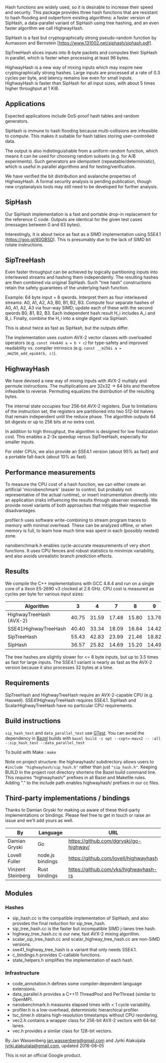 Hash functions are widely used, so it is desirable to increase their speed and
security. This package provides three hash functions that are resistant to
hash flooding and outperform existing algorithms: a faster version of SipHash,
a data-parallel variant of SipHash using tree hashing, and an even faster
algorithm we call HighwayHash.

SipHash is a fast but cryptographically strong pseudo-random function by
Aumasson and Bernstein [https://www.131002.net/siphash/siphash.pdf].

SipTreeHash slices inputs into 8-byte packets and computes their SipHash in
parallel, which is faster when processing at least 96 bytes.

HighwayHash is a new way of mixing inputs which may inspire new
cryptographically strong hashes. Large inputs are processed at a rate of
0.3 cycles per byte, and latency remains low even for small inputs.
HighwayHash is faster than SipHash for all input sizes, with about 5 times
higher throughput at 1 KiB.

## Applications

Expected applications include DoS-proof hash tables and random generators.

SipHash is immune to hash flooding because multi-collisions are infeasible to
compute. This makes it suitable for hash tables storing user-controlled data.

The output is also indistinguishable from a uniform random function, which
means it can be used for choosing random subsets (e.g. for A/B experiments).
Such generators are idempotent (repeatable/deterministic), which is useful
in parallel algorithms and for testing/verification.

We have verified the bit distribution and avalanche properties of HighwayHash.
A formal security analysis is pending publication, though new cryptanalysis
tools may still need to be developed for further analysis.

## SipHash

Our SipHash implementation is a fast and portable drop-in replacement for
the reference C code. Outputs are identical for the given test cases (messages
between 0 and 63 bytes).

Interestingly, it is about twice as fast as a SIMD implementation using SSE4.1
(https://goo.gl/80GBSD). This is presumably due to the lack of SIMD bit rotate
instructions.

## SipTreeHash

Even faster throughput can be achieved by logically partitioning inputs into
interleaved streams and hashing them independently. The resulting hashes are
then combined via original SipHash. Such "tree hash" constructions retain the
safety guarantees of the underlying hash function.

Example: 64 byte input = 8 qwords. Interpret them as four interleaved
streams: A0, A1, A2, A3, B0, B1, B2, B3. Compute four separate hashes of
A0, A1, A2, A3 via four-way SIMD; update each of these with the second qwords
B0, B1, B2, B3. Each independent hash result H_i includes A_i and B_i. Finally,
combine the H_i into a single digest via SipHash.

This is about twice as fast as SipHash, but the outputs differ.

The implementation uses custom AVX-2 vector classes with overloaded operators
(e.g. `const V4x64U a = b + c`) for type-safety and improved readability
vs. compiler intrinsics (e.g. `const __m256i a = _mm256_add_epi64(b, c)`).

## HighwayHash

We have devised a new way of mixing inputs with AVX-2 multiply and permute
instructions. The multiplications are 32x32 -> 64 bits and therefore infeasible
to reverse. Permuting equalizes the distribution of the resulting bytes.

The internal state occupies four 256-bit AVX-2 registers. Due to limitations of
the instruction set, the registers are partitioned into two 512-bit halves that
remain independent until the reduce phase. The algorithm outputs 64 bit digests
or up to 256 bits at no extra cost.

In addition to high throughput, the algorithm is designed for low finalization
cost. This enables a 2-3x speedup versus SipTreeHash, especially for smaller
inputs.

For older CPUs, we also provide an SSE4.1 version (about 95% as fast) and a
portable fall-back (about 10% as fast).

## Performance measurements

To measure the CPU cost of a hash function, we can either create an artificial
'microbenchmark' (easier to control, but probably not representative of the
actual runtime), or insert instrumentation directly into an application (risks
influencing the results through observer overead). We provide novel variants of
both approaches that mitigate their respective disadvantages.

profiler.h uses software write-combining to stream program traces to memory
with minimal overhead. These can be analyzed offline, or when memory is full,
to learn how much time was spent in each (possibly nested) zone.

nanobenchmark.h enables cycle-accurate measurements of very short functions.
It uses CPU fences and robust statistics to minimize variability, and also
avoids unrealistic branch prediction effects.

## Results

We compile the C++ implementations with GCC 4.8.4 and run on a single core of
a Xeon E5-2690 v3 clocked at 2.6 GHz. CPU cost is measured as cycles per byte
for various input sizes:

Algorithm | 3 | 4 | 7 | 8 | 9 | 10 | 1023
--- | --- | --- | --- | --- | --- |--- |--- |
HighwayTreeHash (AVX-2) | 40.75 | 31.59 | 17.48 | 15.80 | 13.76 | 12.41 |  0.38
SSE41HighwayTreeHash | 40.40 | 33.34 | 18.09 | 16.84 | 14.42 | 12.93 |  0.39
SipTreeHash | 55.43 | 42.83 | 23.99 | 21.46 | 18.82 | 16.92 |  0.61
SipHash | 36.57 | 25.82 | 14.69 | 15.20 | 14.49 | 13.16 |  1.32

The tree hashes are slightly slower for <= 8 byte inputs, but up to 3.5 times
as fast for large inputs. The SSE4.1 variant is nearly as fast as the AVX-2
version because it also processes 32 bytes at a time.

## Requirements

SipTreeHash and HighwayTreeHash require an AVX-2-capable CPU (e.g. Haswell).
SSE41HighwayTreeHash requires SSE4.1. SipHash and ScalarHighwayTreeHash have
no particular CPU requirements.

## Build instructions

`sip_hash_test` and `data_parallel_test` use [GTest](https://github.com/google/googletest).
You can avoid the dependency in [Bazel](http://bazel.io/) builds with
`bazel build -c opt --copt=-mavx2 -- :all -:sip_hash_test -:data_parallel_test`

To build with Make : `make`

Note on project structure: the highwayhash/ subdirectory allows users to
`#include "highwayhash/sip_hash.h"` rather than just `"sip_hash.h"`. Keeping
BUILD in the project root directory shortens the Bazel build command line.
This requires "highwayhash/" prefixes in all Bazel and Makefile rules.
Adding "." to the include path enables highwayhash/ prefixes in our cc files.

## Third-party implementations / bindings

Thanks to Damian Gryski for making us aware of these third-party
implementations or bindings. Please feel free to get in touch or
raise an issue and we'll add yours as well.

By | Language | URL
--- | --- | ---
Damian Gryski | Go | https://github.com/dgryski/go-highway/
Lovell Fuller | node.js bindings | https://github.com/lovell/highwayhash
Vinzent Steinberg | Rust bindings | https://github.com/vks/highwayhash-rs

## Modules

### Hashes

* sip_hash.cc is the compatible implementation of SipHash, and also provides the
  final reduction for sip_tree_hash.
* sip_tree_hash.cc is the faster but incompatible SIMD j-lanes tree hash.
* highway_tree_hash.cc is our new, fast AVX-2 mixing algorithm.
* scalar_sip_tree_hash.cc and scalar_highway_tree_hash.cc are non-SIMD versions.
* sse41_highway_tree_hash is a variant that only needs SSE4.1.
* c_bindings.h provides C-callable functions.
* state_helpers.h simplifies the implementation of each hash.

### Infrastructure
* code_annotation.h defines some compiler-dependent language extensions.
* data_parallel.h provides a C++11 ThreadPool and PerThread (similar to OpenMP).
* nanobenchmark.h measures elapsed times with < 1 cycle variability.
* profiler.h is a low-overhead, deterministic hierarchical profiler.
* tsc_timer.h obtains high-resolution timestamps without CPU reordering.
* vec2.h contains a wrapper class for 256-bit AVX-2 vectors with 64-bit lanes.
* vec.h provides a similar class for 128-bit vectors.

By Jan Wassenberg <jan.wassenberg@gmail.com> and Jyrki Alakuijala
<jyrki.alakuijala@gmail.com>, updated 2016-08-05

This is not an official Google product.
